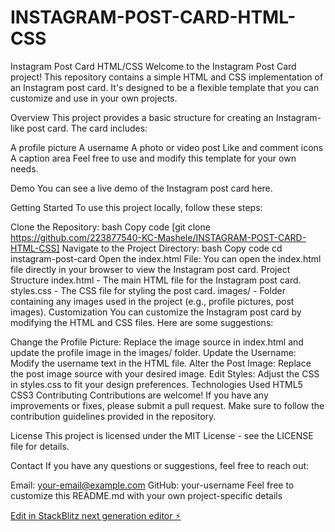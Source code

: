 # INSTAGRAM-POST-CARD-HTML-CSS
Instagram Post Card HTML/CSS
Welcome to the Instagram Post Card project! This repository contains a simple HTML and CSS implementation of an Instagram post card. It's designed to be a flexible template that you can customize and use in your own projects.

Overview
This project provides a basic structure for creating an Instagram-like post card. The card includes:

A profile picture
A username
A photo or video post
Like and comment icons
A caption area
Feel free to use and modify this template for your own needs.

Demo
You can see a live demo of the Instagram post card here.

Getting Started
To use this project locally, follow these steps:

Clone the Repository:
bash
Copy code
[git clone https://github.com/223877540-KC-Mashele/INSTAGRAM-POST-CARD-HTML-CSS]
Navigate to the Project Directory:
bash
Copy code
cd instagram-post-card
Open the index.html File:
You can open the index.html file directly in your browser to view the Instagram post card.
Project Structure
index.html - The main HTML file for the Instagram post card.
styles.css - The CSS file for styling the post card.
images/ - Folder containing any images used in the project (e.g., profile pictures, post images).
Customization
You can customize the Instagram post card by modifying the HTML and CSS files. Here are some suggestions:

Change the Profile Picture: Replace the image source in index.html and update the profile image in the images/ folder.
Update the Username: Modify the username text in the HTML file.
Alter the Post Image: Replace the post image source with your desired image.
Edit Styles: Adjust the CSS in styles.css to fit your design preferences.
Technologies Used
HTML5
CSS3
Contributing
Contributions are welcome! If you have any improvements or fixes, please submit a pull request. Make sure to follow the contribution guidelines provided in the repository.

License
This project is licensed under the MIT License - see the LICENSE file for details.

Contact
If you have any questions or suggestions, feel free to reach out:

Email: your-email@example.com
GitHub: your-username
Feel free to customize this README.md with your own project-specific details

[Edit in StackBlitz next generation editor ⚡️](https://stackblitz.com/~/github.com/223877540-KC-Mashele/INSTAGRAM-POST-CARD-HTML-CSS)
